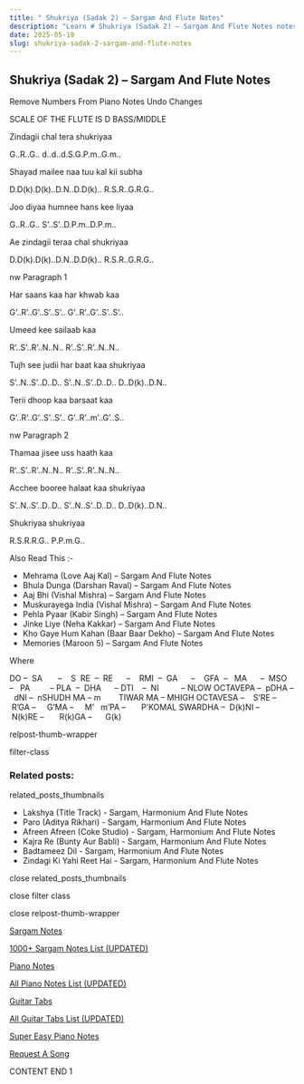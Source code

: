 ```yaml
---
title: " Shukriya (Sadak 2) – Sargam And Flute Notes"
description: "Learn # Shukriya (Sadak 2) – Sargam And Flute Notes notes, sargam, harmonium notations and flute notes. Easy step-by-step tutorial for beginners."
date: 2025-05-19
slug: shukriya-sadak-2-sargam-and-flute-notes
---
```


## Shukriya (Sadak 2) – Sargam And Flute Notes

Remove Numbers From Piano Notes
Undo Changes

SCALE OF THE FLUTE IS D BASS/MIDDLE

Zindagii chal tera shukriyaa

G..R..G.. d..d..d.S.G.P.m..G.m..

Shayad mailee naa tuu kal kii subha

D.D(k).D(k)..D.N..D.D(k).. R.S.R..G.R.G..

Joo diyaa humnee hans kee liyaa

G..R..G.. S’..S’..D.P.m..D.P.m..

Ae zindagii teraa chal shukriyaa

D.D(k).D(k)..D.N..D.D(k).. R.S.R..G.R.G..

nw Paragraph 1

Har saans kaa har khwab kaa

G’..R’..G’..S’..S’.. G’..R’..G’..S’..S’..

Umeed kee sailaab kaa

R’..S’..R’..N..N.. R’..S’..R’..N..N..

Tujh see judii har baat kaa shukriyaa

S’..N..S’..D..D.. S’..N..S’..D..D.. D..D(k)..D.N..

Terii dhoop kaa barsaat kaa

G’..R’..G’..S’..S’.. G’..R’..m’..G’..S..

nw Paragraph 2

Thamaa jisee uss haath kaa

R’..S’..R’..N..N.. R’..S’..R’..N..N..

Acchee booree halaat kaa shukriyaa

S’..N..S’..D..D.. S’..N..S’..D..D.. D..D(k)..D.N..

Shukriyaa shukriyaa

R.S.R.R.G.. P.P.m.G..

Also Read This :-

- Mehrama (Love Aaj Kal) – Sargam And Flute Notes
- Bhula Dunga (Darshan Raval) – Sargam And Flute Notes
- Aaj Bhi (Vishal Mishra) – Sargam And Flute Notes
- Muskurayega India (Vishal Mishra) – Sargam And Flute Notes
- Pehla Pyaar (Kabir Singh) – Sargam And Flute Notes
- Jinke Liye (Neha Kakkar) – Sargam And Flute Notes
- Kho Gaye Hum Kahan (Baar Baar Dekho) – Sargam And Flute Notes
- Memories (Maroon 5) – Sargam And Flute Notes

Where

DO –  SA       –    S  RE  –  RE      –    RMI  –  GA      –    GFA  –   MA      –  MSO  –   PA         – PLA  –  DHA      – DTI    –  NI          – NLOW OCTAVEPA –  pDHA –  dNI –  nSHUDH MA – m        TIWAR MA – MHIGH OCTAVESA –    S’RE –     R’GA –     G’MA –     M’   m’PA –       P’KOMAL SWARDHA –  D(k)NI –       N(k)RE –       R(k)GA –      G(k)

relpost-thumb-wrapper

filter-class

### Related posts:

related_posts_thumbnails

- Lakshya (Title Track) - Sargam, Harmonium And Flute Notes
- Paro (Aditya Rikhari) - Sargam, Harmonium And Flute Notes
- Afreen Afreen (Coke Studio) - Sargam, Harmonium And Flute Notes
- Kajra Re (Bunty Aur Babli) - Sargam, Harmonium And Flute Notes
- Badtameez Dil - Sargam, Harmonium And Flute Notes
- Zindagi Ki Yahi Reet Hai - Sargam, Harmonium And Flute Notes

close related_posts_thumbnails

close filter class

close relpost-thumb-wrapper

[Sargam Notes](/sargam-notes.html)

[1000+ Sargam Notes List (UPDATED)](/all-songs-list-sargam-notes.html)

[Piano Notes](/piano-notes.html)

[All Piano Notes List (UPDATED)](/all-songs-list-piano-notes.html)

[Guitar Tabs](/guitar-tabs.html)

[All Guitar Tabs List (UPDATED)](/all-songs-list-guitar-tabs.html)

[Super Easy Piano Notes](https://studywall.in/)

[Request A Song](/request-a-song.html)

CONTENT END 1
